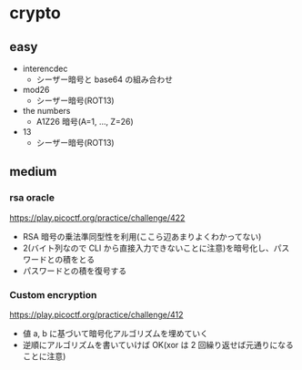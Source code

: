 # crypto

## easy

- interencdec
  - シーザー暗号と base64 の組み合わせ
- mod26
  - シーザー暗号(ROT13)
- the numbers
  - A1Z26 暗号(A=1, ..., Z=26)
- 13
  - シーザー暗号(ROT13)

## medium

### rsa oracle

https://play.picoctf.org/practice/challenge/422

- RSA 暗号の乗法準同型性を利用(ここら辺あまりよくわかってない)
- 2(バイト列なので CLI から直接入力できないことに注意)を暗号化し、パスワードとの積をとる
- パスワードとの積を復号する

### Custom encryption

https://play.picoctf.org/practice/challenge/412

- 値 a, b に基づいて暗号化アルゴリズムを埋めていく
- 逆順にアルゴリズムを書いていけば OK(xor は 2 回繰り返せば元通りになることに注意)

